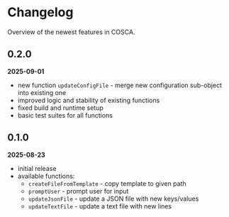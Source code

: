 # Changelog

Overview of the newest features in COSCA.

## 0.2.0

**2025-09-01**

- new function `updateConfigFile` - merge new configuration sub-object into existing one
- improved logic and stability of existing functions
- fixed build and runtime setup
- basic test suites for all functions

## 0.1.0

**2025-08-23**

- initial release
- available functions:
  - `createFileFromTemplate` - copy template to given path
  - `promptUser` - prompt user for input
  - `updateJsonFile` - update a JSON file with new keys/values
  - `updateTextFile` - update a text file with new lines
